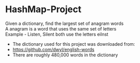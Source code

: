 # HashMap-Project
Given a dictionary, find the largest set of anagram words<br>
A anagram is a word that uses the same set of letters<br>
Example - Listen, Silent both use the letters eilnst
 *  The dictionary used for this project was downloaded from:
 *  https://github.com/dwyl/english-words
 *  There are roughly 480,000 words in the dictionary
 
